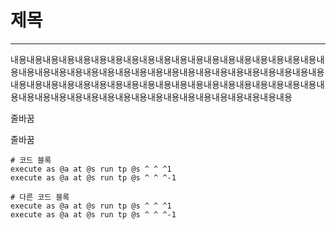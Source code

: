 # 제목
<hr>

내용내용내용내용내용내용내용내용내용내용내용내용내용내용내용내용내용내용내용내용내용내용내용내용내용내용내용내용내용내용내용내용내용내용내용내용내용내용내용내용내용내용내용내용내용내용내용내용내용내용내용내용내용내용내용내용내용내용내용내용내용내용내용내용내용내용내용내용내용내용내용내용내용내용내용내용

줄바꿈

줄바꿈

```mcfunction
# 코드 블록
execute as @a at @s run tp @s ^ ^ ^1
execute as @a at @s run tp @s ^ ^ ^-1
```

```mcfunction
# 다른 코드 블록
execute as @a at @s run tp @s ^ ^ ^1
execute as @a at @s run tp @s ^ ^ ^-1
```
